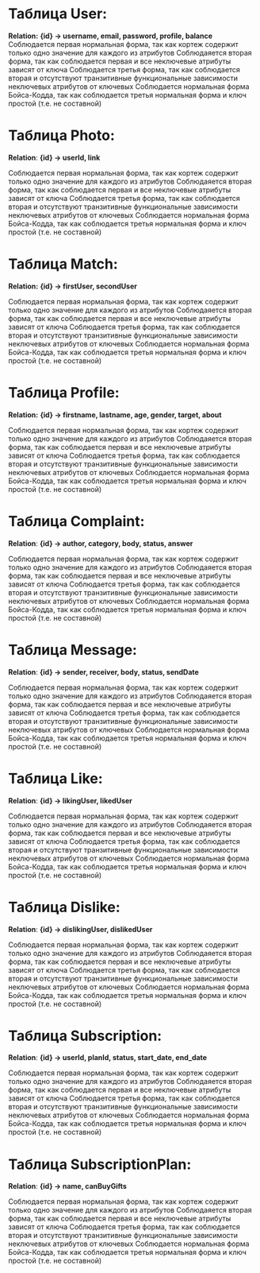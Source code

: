 # Таблица User:
**Relation:**
**{id} -> username, email, password, profile, balance**
Соблюдается первая нормальная форма, так как кортеж содержит только одно значение для каждого из атрибутов
Соблюдаяется вторая форма, так как соблюдается первая и все неключевые атрибуты зависят от ключа
Соблюдается третья форма, так как соблюдается вторая и отсутствуют транзитивные функциональные зависимости неключевых атрибутов от ключевых
Соблюдается нормальная форма Бойса-Кодда, так как соблюдается третья нормальная форма и ключ простой (т.е. не составной)

# Таблица Photo:
**Relation**:
**{id} -> userId, link**

Соблюдается первая нормальная форма, так как кортеж содержит только одно значение для каждого из атрибутов
Соблюдаяется вторая форма, так как соблюдается первая и все неключевые атрибуты зависят от ключа
Соблюдается третья форма, так как соблюдается вторая и отсутствуют транзитивные функциональные зависимости неключевых атрибутов от ключевых
Соблюдается нормальная форма Бойса-Кодда, так как соблюдается третья нормальная форма и ключ простой (т.е. не составной)

# Таблица Match:
**Relation:**
**{id} -> firstUser, secondUser**

Соблюдается первая нормальная форма, так как кортеж содержит только одно значение для каждого из атрибутов
Соблюдаяется вторая форма, так как соблюдается первая и все неключевые атрибуты зависят от ключа
Соблюдается третья форма, так как соблюдается вторая и отсутствуют транзитивные функциональные зависимости неключевых атрибутов от ключевых
Соблюдается нормальная форма Бойса-Кодда, так как соблюдается третья нормальная форма и ключ простой (т.е. не составной)

# Таблица Profile:
**Relation:**
**{id} -> firstname, lastname, age, gender, target, about**

Соблюдается первая нормальная форма, так как кортеж содержит только одно значение для каждого из атрибутов
Соблюдаяется вторая форма, так как соблюдается первая и все неключевые атрибуты зависят от ключа
Соблюдается третья форма, так как соблюдается вторая и отсутствуют транзитивные функциональные зависимости неключевых атрибутов от ключевых
Соблюдается нормальная форма Бойса-Кодда, так как соблюдается третья нормальная форма и ключ простой (т.е. не составной)

# Таблица Complaint:
**Relation**:
**{id} -> author, category, body, status, answer**

Соблюдается первая нормальная форма, так как кортеж содержит только одно значение для каждого из атрибутов
Соблюдаяется вторая форма, так как соблюдается первая и все неключевые атрибуты зависят от ключа
Соблюдается третья форма, так как соблюдается вторая и отсутствуют транзитивные функциональные зависимости неключевых атрибутов от ключевых
Соблюдается нормальная форма Бойса-Кодда, так как соблюдается третья нормальная форма и ключ простой (т.е. не составной)

# Таблица Message:
**Relation**:
**{id} -> sender, receiver, body, status, sendDate**

Соблюдается первая нормальная форма, так как кортеж содержит только одно значение для каждого из атрибутов
Соблюдаяется вторая форма, так как соблюдается первая и все неключевые атрибуты зависят от ключа
Соблюдается третья форма, так как соблюдается вторая и отсутствуют транзитивные функциональные зависимости неключевых атрибутов от ключевых
Соблюдается нормальная форма Бойса-Кодда, так как соблюдается третья нормальная форма и ключ простой (т.е. не составной)

# Таблица Like:
**Relation**:
**{id} -> likingUser, likedUser**

Соблюдается первая нормальная форма, так как кортеж содержит только одно значение для каждого из атрибутов
Соблюдаяется вторая форма, так как соблюдается первая и все неключевые атрибуты зависят от ключа
Соблюдается третья форма, так как соблюдается вторая и отсутствуют транзитивные функциональные зависимости неключевых атрибутов от ключевых
Соблюдается нормальная форма Бойса-Кодда, так как соблюдается третья нормальная форма и ключ простой (т.е. не составной)

# Таблица Dislike:
**Relation**:
**{id} -> dislikingUser, dislikedUser**

Соблюдается первая нормальная форма, так как кортеж содержит только одно значение для каждого из атрибутов
Соблюдаяется вторая форма, так как соблюдается первая и все неключевые атрибуты зависят от ключа
Соблюдается третья форма, так как соблюдается вторая и отсутствуют транзитивные функциональные зависимости неключевых атрибутов от ключевых
Соблюдается нормальная форма Бойса-Кодда, так как соблюдается третья нормальная форма и ключ простой (т.е. не составной)

# Таблица Subscription:
**Relation**:
**{id} -> userId, planId, status, start_date, end_date**

Соблюдается первая нормальная форма, так как кортеж содержит только одно значение для каждого из атрибутов
Соблюдаяется вторая форма, так как соблюдается первая и все неключевые атрибуты зависят от ключа
Соблюдается третья форма, так как соблюдается вторая и отсутствуют транзитивные функциональные зависимости неключевых атрибутов от ключевых
Соблюдается нормальная форма Бойса-Кодда, так как соблюдается третья нормальная форма и ключ простой (т.е. не составной)

# Таблица SubscriptionPlan:
**Relation**:
**{id} -> name, canBuyGifts**

Соблюдается первая нормальная форма, так как кортеж содержит только одно значение для каждого из атрибутов
Соблюдаяется вторая форма, так как соблюдается первая и все неключевые атрибуты зависят от ключа
Соблюдается третья форма, так как соблюдается вторая и отсутствуют транзитивные функциональные зависимости неключевых атрибутов от ключевых
Соблюдается нормальная форма Бойса-Кодда, так как соблюдается третья нормальная форма и ключ простой (т.е. не составной)

